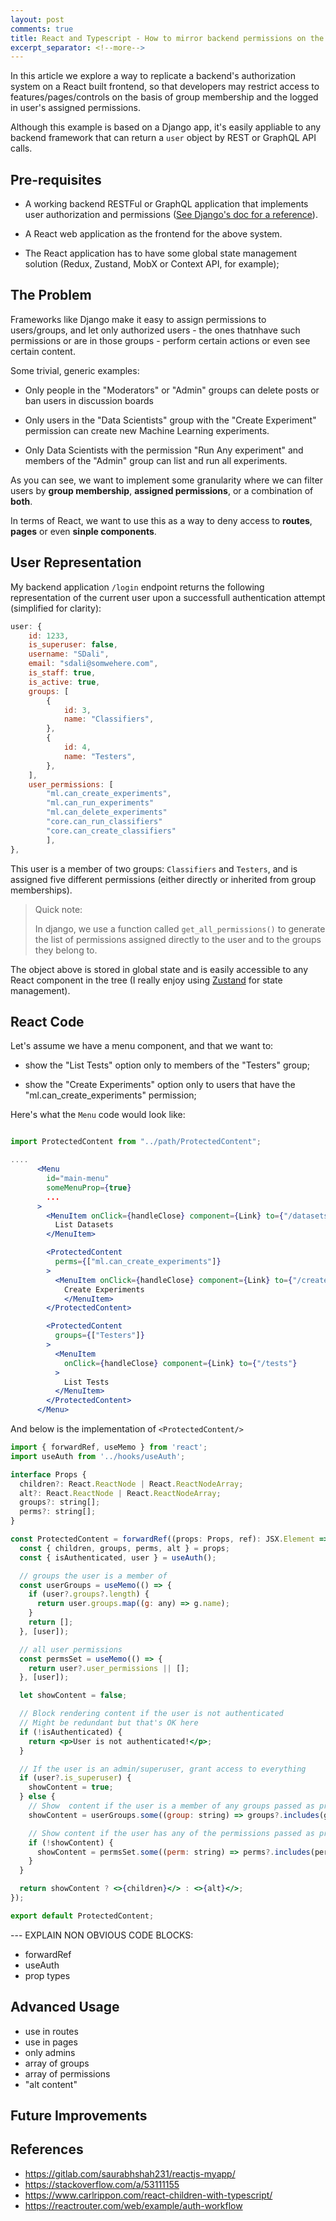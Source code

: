 ```yaml
---
layout: post
comments: true
title: React and Typescript - How to mirror backend permissions on the frontend app
excerpt_separator: <!--more-->
---
```


In this article we explore a way to replicate a backend's authorization system on a React built frontend, so that developers may restrict access to features/pages/controls on the basis of group membership and the logged in user's assigned permissions.

Although this example is based on a Django app, it's easily appliable to any backend framework that can return a `user` object by REST or GraphQL API calls.

<!--more-->

## Pre-requisites

- A working backend RESTFul or GraphQL application that implements user authorization and permissions ([See Django's doc for a reference](https://docs.djangoproject.com/en/3.2/topics/auth/default/#topic-authorization)).

- A React web application as the frontend for the above system.

- The React application has to have some global state management solution (Redux, Zustand, MobX or Context API, for example);

## The Problem

Frameworks like Django make it easy to assign permissions to users/groups, and let only authorized users - the ones thatnhave such permissions or are in those groups - perform certain actions or even see certain content.

Some trivial, generic examples:

- Only people in the "Moderators" or "Admin" groups can delete posts or ban users in discussion boards

- Only users in the "Data Scientists" group with the "Create Experiment" permission can create new Machine Learning experiments.

- Only Data Scientists with the permission "Run Any experiment" and members of the "Admin" group can list and run all experiments.

As you can see, we want to implement some granularity where we can filter users by **group membership**, **assigned permissions**, or a combination of **both**.

In terms of React, we want to use this as a way to deny access to **routes**, **pages** or even **sinple components**.

## User Representation

My backend application `/login` endpoint returns the following representation of the current user upon a successfull authentication attempt (simplified for clarity):

```js
user: {
    id: 1233,
    is_superuser: false,
    username: "SDali",
    email: "sdali@somwehere.com",
    is_staff: true,
    is_active: true,
    groups: [
        {
            id: 3,
            name: "Classifiers",
        },
        {
            id: 4,
            name: "Testers",
        },
    ],
    user_permissions: [
        "ml.can_create_experiments",
        "ml.can_run_experiments"
        "ml.can_delete_experiments"
        "core.can_run_classifiers"
        "core.can_create_classifiers"        
        ],
},
```

This user is a member of two groups: `Classifiers` and `Testers`, and is assigned five different permissions (either directly or inherited from group memberships).

> Quick note:
>
> In django, we use a function called `get_all_permissions()` to generate the list of permissions assigned directly to the user and to the groups they belong to.

The object above is stored in global state and is easily accessible to any React component in the tree (I really enjoy using [Zustand](https://github.com/pmndrs/zustand) for state management).



## React Code

Let's assume we have a menu component, and that we want to:

-  show the "List Tests" option only to members of the "Testers" group;

-  show the "Create Experiments" option only to users that have the "ml.can_create_experiments" permission;

Here's what the `Menu` code would look like:

```jsx

import ProtectedContent from "../path/ProtectedContent";

.... 
      <Menu
        id="main-menu"
        someMenuProp={true}
        ...
      >
        <MenuItem onClick={handleClose} component={Link} to={"/datasets"}>
          List Datasets
        </MenuItem>

        <ProtectedContent
          perms={["ml.can_create_experiments"]}
        >
          <MenuItem onClick={handleClose} component={Link} to={"/createexp"}>
            Create Experiments
            </MenuItem>
        </ProtectedContent>

        <ProtectedContent
          groups={["Testers"]}
        >
          <MenuItem
            onClick={handleClose} component={Link} to={"/tests"}
          >
            List Tests
          </MenuItem>
        </ProtectedContent>
      </Menu>
```


And below is the implementation of `<ProtectedContent/>`

```jsx
import { forwardRef, useMemo } from 'react';
import useAuth from '../hooks/useAuth';

interface Props {
  children?: React.ReactNode | React.ReactNodeArray;
  alt?: React.ReactNode | React.ReactNodeArray;
  groups?: string[];
  perms?: string[];
}

const ProtectedContent = forwardRef((props: Props, ref): JSX.Element => {
  const { children, groups, perms, alt } = props;
  const { isAuthenticated, user } = useAuth();

  // groups the user is a member of
  const userGroups = useMemo(() => {
    if (user?.groups?.length) {
      return user.groups.map((g: any) => g.name);
    }
    return [];
  }, [user]);

  // all user permissions
  const permsSet = useMemo(() => {
    return user?.user_permissions || [];
  }, [user]);

  let showContent = false;

  // Block rendering content if the user is not authenticated
  // Might be redundant but that's OK here
  if (!isAuthenticated) {
    return <p>User is not authenticated!</p>;
  }

  // If the user is an admin/superuser, grant access to everything
  if (user?.is_superuser) {
    showContent = true;
  } else {
    // Show  content if the user is a member of any groups passed as props
    showContent = userGroups.some((group: string) => groups?.includes(group));

    // Show content if the user has any of the permissions passed as props
    if (!showContent) {
      showContent = permsSet.some((perm: string) => perms?.includes(perm));
    }
  }

  return showContent ? <>{children}</> : <>{alt}</>;
});

export default ProtectedContent;

```
--- EXPLAIN NON OBVIOUS CODE BLOCKS:
- forwardRef
- useAuth
- prop types


## Advanced Usage

- use in routes
- use in pages
- only admins
- array of groups
- array of permissions
- "alt content"

## Future Improvements

## References
- https://gitlab.com/saurabhshah231/reactjs-myapp/
- https://stackoverflow.com/a/53111155
- https://www.carlrippon.com/react-children-with-typescript/
- https://reactrouter.com/web/example/auth-workflow
